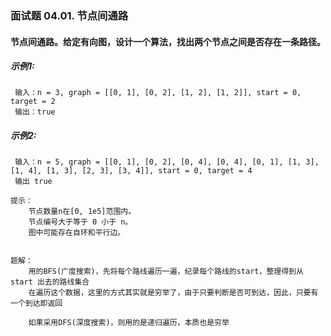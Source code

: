 
### 面试题 04.01. 节点间通路

#### 节点间通路。给定有向图，设计一个算法，找出两个节点之间是否存在一条路径。

##### 示例1:

```text
 输入：n = 3, graph = [[0, 1], [0, 2], [1, 2], [1, 2]], start = 0, target = 2
 输出：true
```


##### 示例2:

```text
 输入：n = 5, graph = [[0, 1], [0, 2], [0, 4], [0, 4], [0, 1], [1, 3], [1, 4], [1, 3], [2, 3], [3, 4]], start = 0, target = 4
 输出 true
```

```text
提示：
    节点数量n在[0, 1e5]范围内。
    节点编号大于等于 0 小于 n。
    图中可能存在自环和平行边。
```

```text

题解：
    用的BFS(广度搜索)，先将每个路线遍历一遍，纪录每个路线的start，整理得到从 start 出去的路线集合
    在遍历这个数据，这里的方式其实就是穷举了，由于只要判断是否可到达，因此，只要有一个到达即返回
    
    如果采用DFS(深度搜索)，则用的是递归遍历，本质也是穷举
```